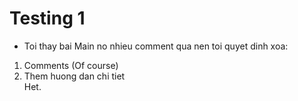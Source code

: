 # Testing 1  
- Toi thay bai Main no nhieu comment qua nen toi quyet dinh xoa:
1. Comments (Of course)
2. Them huong dan chi tiet  
Het.
